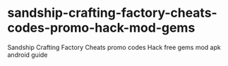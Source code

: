 # sandship-crafting-factory-cheats-codes-promo-hack-mod-gems
Sandship Crafting Factory Cheats promo codes Hack free gems mod apk android guide
